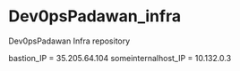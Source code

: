 # Dev0psPadawan_infra
Dev0psPadawan Infra repository

bastion_IP = 35.205.64.104 
someinternalhost_IP = 10.132.0.3
